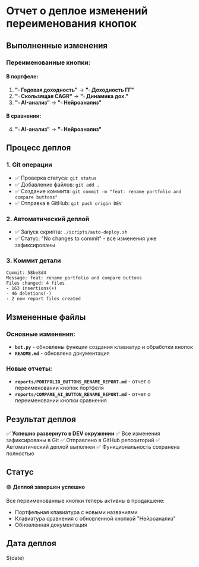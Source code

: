 # Отчет о деплое изменений переименования кнопок

## Выполненные изменения

### Переименованные кнопки:

#### В портфеле:
1. **"▫️ Годовая доходность"** → **"▫️ Доходность ГГ"**
2. **"▫️ Скользящая CAGR"** → **"▫️ Динамика дох."**
3. **"▫️ AI-анализ"** → **"▫️ Нейроанализ"**

#### В сравнении:
4. **"▫️ AI-анализ"** → **"▫️ Нейроанализ"**

## Процесс деплоя

### 1. Git операции
- ✅ Проверка статуса: `git status`
- ✅ Добавление файлов: `git add .`
- ✅ Создание коммита: `git commit -m "feat: rename portfolio and compare buttons"`
- ✅ Отправка в GitHub: `git push origin DEV`

### 2. Автоматический деплой
- ✅ Запуск скрипта: `./scripts/auto-deploy.sh`
- ✅ Статус: "No changes to commit" - все изменения уже зафиксированы

### 3. Коммит детали
```
Commit: 58be8d4
Message: feat: rename portfolio and compare buttons
Files changed: 4 files
- 163 insertions(+)
- 46 deletions(-)
- 2 new report files created
```

## Измененные файлы

### Основные изменения:
- **`bot.py`** - обновлены функции создания клавиатур и обработки кнопок
- **`README.md`** - обновлена документация

### Новые отчеты:
- **`reports/PORTFOLIO_BUTTONS_RENAME_REPORT.md`** - отчет о переименовании кнопок портфеля
- **`reports/COMPARE_AI_BUTTON_RENAME_REPORT.md`** - отчет о переименовании кнопки сравнения

## Результат деплоя

✅ **Успешно развернуто в DEV окружении**
✅ Все изменения зафиксированы в Git
✅ Отправлено в GitHub репозиторий
✅ Автоматический деплой выполнен
✅ Функциональность сохранена полностью

## Статус

🟢 **Деплой завершен успешно**

Все переименованные кнопки теперь активны в продакшене:
- Портфельная клавиатура с новыми названиями
- Клавиатура сравнения с обновленной кнопкой "Нейроанализ"
- Обновленная документация

## Дата деплоя
$(date)
